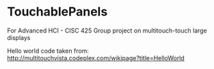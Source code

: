 TouchablePanels
===============

For Advanced HCI - CISC 425 Group project on multitouch-touch large displays

Hello world code taken from:
http://multitouchvista.codeplex.com/wikipage?title=HelloWorld
